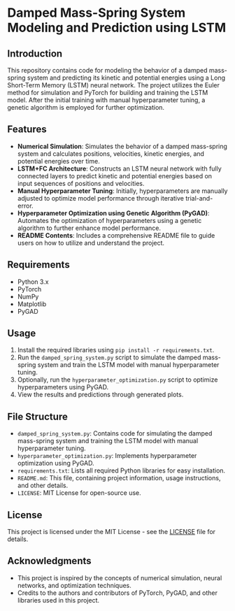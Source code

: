 # Damped Mass-Spring System Modeling and Prediction using LSTM

## Introduction

This repository contains code for modeling the behavior of a damped mass-spring system and predicting its kinetic and potential energies using a Long Short-Term Memory (LSTM) neural network. The project utilizes the Euler method for simulation and PyTorch for building and training the LSTM model. After the initial training with manual hyperparameter tuning, a genetic algorithm is employed for further optimization.

## Features

- **Numerical Simulation**: Simulates the behavior of a damped mass-spring system and calculates positions, velocities, kinetic energies, and potential energies over time.
- **LSTM+FC Architecture**: Constructs an LSTM neural network with fully connected layers to predict kinetic and potential energies based on input sequences of positions and velocities.
- **Manual Hyperparameter Tuning**: Initially, hyperparameters are manually adjusted to optimize model performance through iterative trial-and-error.
- **Hyperparameter Optimization using Genetic Algorithm (PyGAD)**: Automates the optimization of hyperparameters using a genetic algorithm to further enhance model performance.
- **README Contents**: Includes a comprehensive README file to guide users on how to utilize and understand the project.

## Requirements

- Python 3.x
- PyTorch
- NumPy
- Matplotlib
- PyGAD

## Usage

1. Install the required libraries using `pip install -r requirements.txt`.
2. Run the `damped_spring_system.py` script to simulate the damped mass-spring system and train the LSTM model with manual hyperparameter tuning.
3. Optionally, run the `hyperparameter_optimization.py` script to optimize hyperparameters using PyGAD.
4. View the results and predictions through generated plots.

## File Structure

- `damped_spring_system.py`: Contains code for simulating the damped mass-spring system and training the LSTM model with manual hyperparameter tuning.
- `hyperparameter_optimization.py`: Implements hyperparameter optimization using PyGAD.
- `requirements.txt`: Lists all required Python libraries for easy installation.
- `README.md`: This file, containing project information, usage instructions, and other details.
- `LICENSE`: MIT License for open-source use.

## License

This project is licensed under the MIT License - see the [LICENSE](LICENSE) file for details.

## Acknowledgments

- This project is inspired by the concepts of numerical simulation, neural networks, and optimization techniques.
- Credits to the authors and contributors of PyTorch, PyGAD, and other libraries used in this project.
